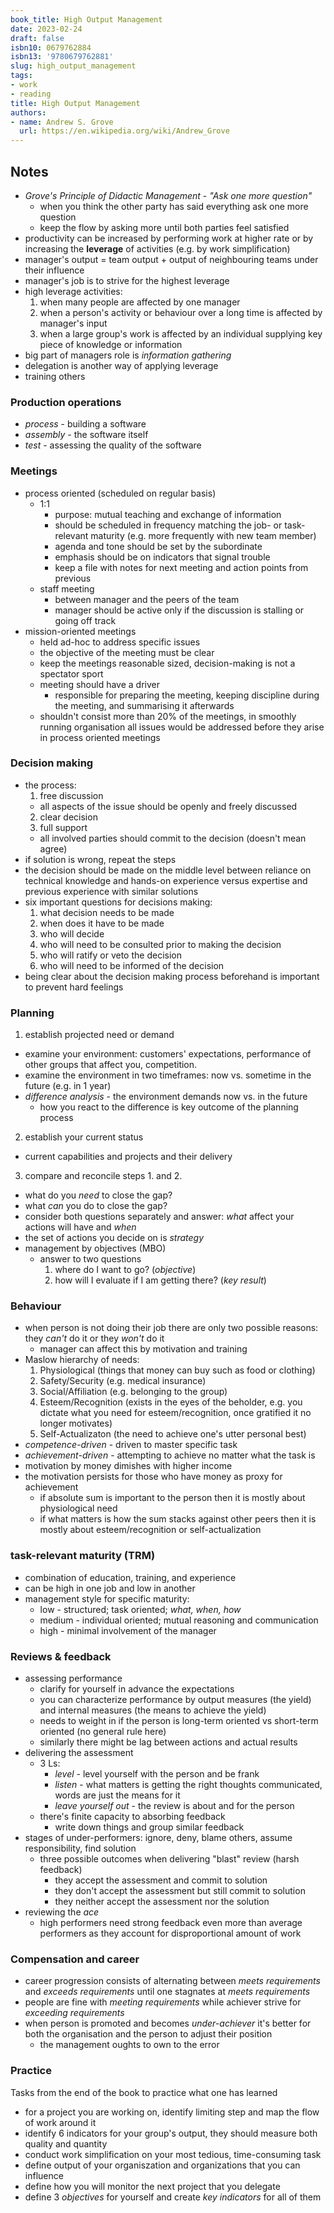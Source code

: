 ```yaml
---
book_title: High Output Management
date: 2023-02-24
draft: false
isbn10: 0679762884
isbn13: '9780679762881'
slug: high_output_management
tags:
- work
- reading
title: High Output Management
authors:
- name: Andrew S. Grove
  url: https://en.wikipedia.org/wiki/Andrew_Grove
---
```



## Notes

- _Grove's Principle of Didactic Management_ - _"Ask one more question"_
  - when you think the other party has said everything ask one more question
  - keep the flow by asking more until both parties feel satisfied
- productivity can be increased by performing work at higher rate or by increasing the **leverage** of activities
  (e.g. by work simplification)
- manager's output = team output + output of neighbouring teams under their influence
- manager's job is to strive for the highest leverage
- high leverage activities:
  1. when many people are affected by one manager
  1. when a person's activity or behaviour over a long time is affected by manager's input
  1. when a large group's work is affected by an individual supplying key piece of knowledge or information
- big part of managers role is _information gathering_
- delegation is another way of applying leverage
- training others

### Production operations

- _process_ - building a software
- _assembly_ - the software itself
- _test_ - assessing the quality of the software

### Meetings

- process oriented (scheduled on regular basis)
  - 1:1
    - purpose: mutual teaching and exchange of information
    - should be scheduled in frequency matching the job- or task-relevant maturity (e.g. more frequently with new team member)
    - agenda and tone should be set by the subordinate
    - emphasis should be on indicators that signal trouble
    - keep a file with notes for next meeting and action points from previous
  - staff meeting
    - between manager and the peers of the team
    - manager should be active only if the discussion is stalling or going off track
- mission-oriented meetings
  - held ad-hoc to address specific issues
  - the objective of the meeting must be clear
  - keep the meetings reasonable sized, decision-making is not a spectator sport
  - meeting should have a driver
    - responsible for preparing the meeting, keeping discipline during the meeting, and summarising it afterwards
  - shouldn't consist more than 20% of the meetings, in smoothly running organisation all issues would be addressed
    before they arise in process oriented meetings
    
### Decision making

- the process:
  1. free discussion
    - all aspects of the issue should be openly and freely discussed
  2. clear decision
  3. full support
    - all involved parties should commit to the decision (doesn't mean agree)
- if solution is wrong, repeat the steps
- the decision should be made on the middle level between reliance on technical knowledge and hands-on experience versus expertise and previous experience with similar solutions
- six important questions for decisions making:
  1. what decision needs to be made
  2. when does it have to be made
  3. who will decide
  4. who will need to be consulted prior to making the decision
  5. who will ratify or veto the decision
  6. who will need to be informed of the decision
- being clear about the decision making process beforehand is important to prevent hard feelings

### Planning

1. establish projected need or demand
  - examine your environment: customers' expectations, performance of other groups that affect you, competition.
  - examine the environment in two timeframes: now vs. sometime in the future (e.g. in 1 year)
  - _difference analysis_ - the environment demands now vs. in the future
    - how you react to the difference is key outcome of the planning process
2. establish your current status
  - current capabilities and projects and their delivery
3. compare and reconcile steps 1. and 2.
  - what do you _need_ to close the gap?
  - what _can_ you do to close the gap?
  - consider both questions separately and answer: _what_ affect your actions will have and _when_
  - the set of actions you decide on is _strategy_
- management by objectives (MBO)
  - answer to two questions
    1. where do I want to go? (_objective_)
    2. how will I evaluate if I am getting there? (_key result_)

### Behaviour

- when person is not doing their job there are only two possible reasons: they _can't_ do it or they _won't_ do it
  - manager can affect this by motivation and training
- Maslow hierarchy of needs:
  1. Physiological (things that money can buy such as food or clothing)
  2. Safety/Security (e.g. medical insurance)
  3. Social/Affiliation (e.g. belonging to the group)
  4. Esteem/Recognition (exists in the eyes of the beholder, e.g. you dictate what you need for esteem/recognition, once gratified it no longer motivates)
  5. Self-Actualizaton (the need to achieve one's utter personal best)
- _competence-driven_ - driven to master specific task
- _achievement-driven_ - attempting to achieve no matter what the task is
- motivation by money dimishes with higher income
- the motivation persists for those who have money as proxy for achievement
  - if absolute sum is important to the person then it is mostly about physiological need
  - if what matters is how the sum stacks against other peers then it is mostly about esteem/recognition or self-actualization

### task-relevant maturity (TRM)

- combination of education, training, and experience
- can be high in one job and low in another
- management style for specific maturity:
  - low - structured; task oriented; _what, when, how_
  - medium - individual oriented; mutual reasoning and communication
  - high - minimal involvement of the manager

### Reviews & feedback

- assessing performance
    - clarify for yourself in advance the expectations
    - you can characterize performance by output measures (the yield) and internal measures (the means to achieve the yield)
    - needs to weight in if the person is long-term oriented vs short-term oriented (no general rule here)
    - similarly there might be lag between actions and actual results
- delivering the assessment
  - 3 Ls:
    - _level_ - level yourself with the person and be frank
    - _listen_ - what matters is getting the right thoughts communicated, words are just the means for it
    - _leave yourself out_ - the review is about and for the person
  - there's finite capacity to absorbing feedback
    - write down things and group similar feedback
- stages of under-performers: ignore, deny, blame others, assume responsibility, find solution
  - three possible outcomes when delivering "blast" review (harsh feedback)
    - they accept the assessment and commit to solution
    - they don't accept the assessment but still commit to solution
    - they neither accept the assessment nor the solution
- reviewing the _ace_
  - high performers need strong feedback even more than average performers as they account for disproportional amount of work

### Compensation and career

- career progression consists of alternating between _meets requirements_ and _exceeds requirements_ until one stagnates at _meets requirements_
- people are fine with *meeting requirements* while achiever strive for _exceeding requirements_
- when person is promoted and becomes _under-achiever_ it's better for both the organisation and the person to adjust their position
  - the management oughts to own to the error

### Practice

Tasks from the end of the book to practice what one has learned

- for a project you are working on, identify limiting step and map the flow of work around it
- identify 6 indicators for your group's output, they should measure both quality and quantity
- conduct work simplification on your most tedious, time-consuming task
- define output of your organiszation and organizations that you can influence
- define how you will monitor the next project that you delegate
- define 3 _objectives_ for yourself and create _key indicators_ for all of them

